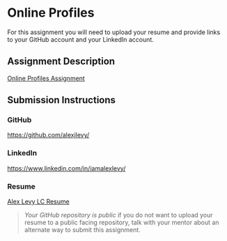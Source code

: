 # Online Profiles
For this assignment you will need to upload your resume and provide links to your GitHub account and your LinkedIn account.

## Assignment Description
[Online Profiles Assignment](https://education.launchcode.org/liftoff/modules/assignments/online-profiles)

## Submission Instructions
 
### GitHub
https://github.com/alexjlevy/
 
### LinkedIn
https://www.linkedin.com/in/iamalexlevy/

### Resume
[Alex Levy LC Resume](https://github.com/alexjlevy/liftoff-assignments/blob/master/LC%20Resume%20Alex%20Levy.pdf)

> *Your GitHub repository is public* if you do not want to upload your resume to a public facing repository, talk with your mentor about an alternate way to submit this assignment.
